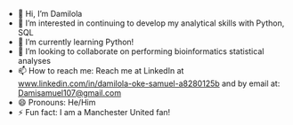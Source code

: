 - 👋 Hi, I’m Damilola
- 👀 I’m interested in continuing to develop my analytical skills with Python, SQL
- 🌱 I’m currently learning Python!
- 💞️ I’m looking to collaborate on performing bioinformatics statistical analyses
- 📫 How to reach me: Reach me at LinkedIn at www.linkedin.com/in/damilola-oke-samuel-a8280125b and by email at: Damisamuel107@gmail.com
- 😄 Pronouns: He/Him
- ⚡ Fun fact: I am a Manchester United fan!

<!---
Dammy106/Dammy106 is a ✨ special ✨ repository because its `README.md` (this file) appears on your GitHub profile.
You can click the Preview link to take a look at your changes.
--->
